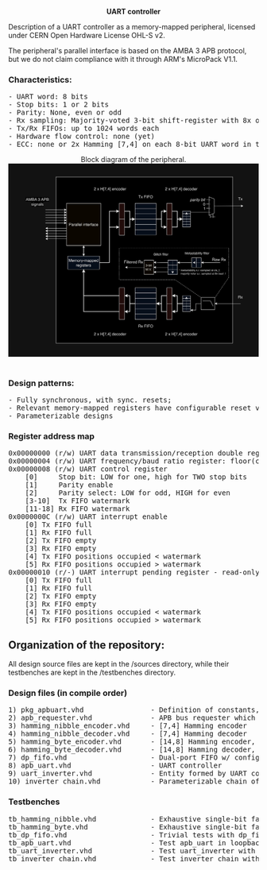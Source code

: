 <p align="center"><b>UART controller</b></p>

Description of a UART controller as a memory-mapped peripheral, licensed under CERN Open Hardware License OHL-S v2.

The peripheral's parallel interface is based on the AMBA 3 APB protocol, but we do not claim compliance with it through ARM's MicroPack V1.1.

### Characteristics:
<pre>
- UART word: 8 bits
- Stop bits: 1 or 2 bits
- Parity: None, even or odd
- Rx sampling: Majority-voted 3-bit shift-register with 8x oversampling, w/ baud rate as reference
- Tx/Rx FIFOs: up to 1024 words each
- Hardware flow control: none (yet)
- ECC: none or 2x Hamming [7,4] on each 8-bit UART word in the FIFOs.
</pre>

<p align="center">
Block diagram of the peripheral.
<br />
<img src="block_diagram_dark.png">
<br /><br />

### Design patterns:
<pre>
- Fully synchronous, with sync. resets;
- Relevant memory-mapped registers have configurable reset values;
- Parameterizable designs
</pre>

### Register address map
<pre>
0x00000000 (r/w) UART data transmission/reception double register (tx: write-only, rx: read-only)
0x00000004 (r/w) UART frequency/baud ratio register: floor(clk_freq/baud_rate)
0x00000008 (r/w) UART control register
    [0]     Stop bit: LOW for one, high for TWO stop bits
    [1]     Parity enable
    [2]     Parity select: LOW for odd, HIGH for even
    [3-10]  Tx FIFO watermark
    [11-18] Rx FIFO watermark
0x0000000C (r/w) UART interrupt enable
    [0] Tx FIFO full
    [1] Rx FIFO full
    [2] Tx FIFO empty
    [3] Rx FIFO empty
    [4] Tx FIFO positions occupied < watermark
    [5] Rx FIFO positions occupied > watermark
0x00000010 (r/-) UART interrupt pending register - read-only and driven by the conditions alone
    [0] Tx FIFO full
    [1] Rx FIFO full
    [2] Tx FIFO empty
    [3] Rx FIFO empty
    [4] Tx FIFO positions occupied < watermark
    [5] Rx FIFO positions occupied > watermark
</pre>

## Organization of the repository:
All design source files are kept in the /sources directory, while their testbenches are kept in the /testbenches directory.

### Design files (in compile order)
<pre>
1) pkg_apbuart.vhd                - Definition of constants, types and synthesis-time functions
2) apb_requester.vhd              - APB bus requester which reads data from a number of peripherals, inverts and writes it back
3) hamming_nibble_encoder.vhd     - [7,4] Hamming encoder
4) hamming_nibble_decoder.vhd     - [7,4] Hamming decoder
5) hamming_byte_encoder.vhd       - [14,8] Hamming encoder, made with 2 Hamming nibble encoders
6) hamming_byte_decoder.vhd       - [14,8] Hamming decoder, made with 2 Hamming nibble decoders
7) dp_fifo.vhd                    - Dual-port FIFO w/ configurable size and possible nibble-wise error correction
8) apb_uart.vhd                   - UART controller
9) uart_inverter.vhd              - Entity formed by UART controller and APB requester, which inverts sends on tx_o the data from rx_i inverted
10) inverter_chain.vhd            - Parameterizable chain of UART inverters
</pre>

### Testbenches
<pre>
tb_hamming_nibble.vhd             - Exhaustive single-bit fault injection between hamming_nibble_encoder and hamming_nibble_decoder
tb_hamming_byte.vhd               - Exhaustive single-bit fault injection between hamming_byte_encoder and hamming_byte_decoder
tb_dp_fifo.vhd                    - Trivial tests with dp_fifo
tb_apb_uart.vhd                   - Test apb_uart in loopback with bursts of APB writes and reads
tb_uart_inverter.vhd              - Test uart_inverter with apb_uart as support
tb_inverter_chain.vhd             - Test inverter_chain with apb_uart as support
</pre>
